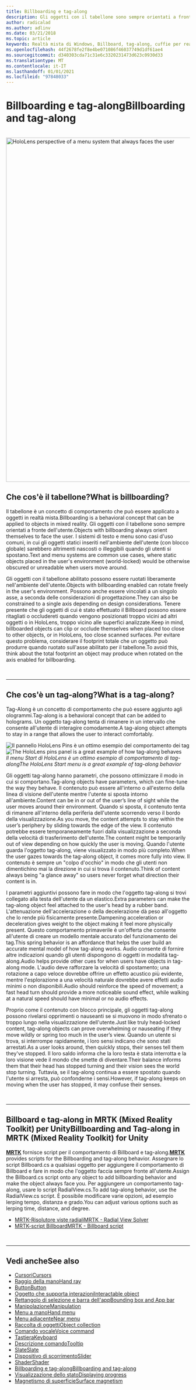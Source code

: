 ```yaml
---
title: Billboarding e tag-along
description: Gli oggetti con il tabellone sono sempre orientati a fronte dell'utente.
author: radicalad
ms.author: adlinv
ms.date: 03/21/2018
ms.topic: article
keywords: Realtà mista di Windows, Billboard, tag-along, cuffie per realtà mista, auricolare di realtà mista di Windows, headset di realtà virtuale, HoloLens, MRTK, Toolkit realtà mista
ms.openlocfilehash: 44f2678fe2f8e4be071086f46037749d1df61ae4
ms.sourcegitcommit: d340303cda71c31e6c3320231473d623c0930d33
ms.translationtype: MT
ms.contentlocale: it-IT
ms.lasthandoff: 01/01/2021
ms.locfileid: "97848033"
---
```

# <a name="billboarding-and-tag-along"></a><span data-ttu-id="f92d3-104">Billboarding e tag-along</span><span class="sxs-lookup"><span data-stu-id="f92d3-104">Billboarding and tag-along</span></span>

<br>

<img src="images/MRTK_TagAlong.gif" alt="HoloLens perspective of a menu system that always faces the user" width="940px">
<br>

## <a name="what-is-billboarding"></a><span data-ttu-id="f92d3-105">Che cos'è il tabellone?</span><span class="sxs-lookup"><span data-stu-id="f92d3-105">What is billboarding?</span></span>

<span data-ttu-id="f92d3-106">Il tabellone è un concetto di comportamento che può essere applicato a oggetti in realtà mista.</span><span class="sxs-lookup"><span data-stu-id="f92d3-106">Billboarding is a behavioral concept that can be applied to objects in mixed reality.</span></span> <span data-ttu-id="f92d3-107">Gli oggetti con il tabellone sono sempre orientati a fronte dell'utente.</span><span class="sxs-lookup"><span data-stu-id="f92d3-107">Objects with billboarding always orient themselves to face the user.</span></span> <span data-ttu-id="f92d3-108">I sistemi di testo e menu sono casi d'uso comuni, in cui gli oggetti statici inseriti nell'ambiente dell'utente (con blocco globale) sarebbero altrimenti nascosti o illeggibili quando gli utenti si spostano.</span><span class="sxs-lookup"><span data-stu-id="f92d3-108">Text and menu systems are common use cases, where static objects placed in the user's environment (world-locked) would be otherwise obscured or unreadable when users move around.</span></span>

<span data-ttu-id="f92d3-109">Gli oggetti con il tabellone abilitato possono essere ruotati liberamente nell'ambiente dell'utente.</span><span class="sxs-lookup"><span data-stu-id="f92d3-109">Objects with billboarding enabled can rotate freely in the user's environment.</span></span> <span data-ttu-id="f92d3-110">Possono anche essere vincolati a un singolo asse, a seconda delle considerazioni di progettazione.</span><span class="sxs-lookup"><span data-stu-id="f92d3-110">They can also be constrained to a single axis depending on design considerations.</span></span> <span data-ttu-id="f92d3-111">Tenere presente che gli oggetti di cui è stato effettuato il Billboard possono essere ritagliati o occludereti quando vengono posizionati troppo vicini ad altri oggetti o in HoloLens, troppo vicino alle superfici analizzate.</span><span class="sxs-lookup"><span data-stu-id="f92d3-111">Keep in mind, billboarded objects can clip or occlude themselves when placed too close to other objects, or in HoloLens, too close scanned surfaces.</span></span> <span data-ttu-id="f92d3-112">Per evitare questo problema, considerare il footprint totale che un oggetto può produrre quando ruotato sull'asse abilitato per il tabellone.</span><span class="sxs-lookup"><span data-stu-id="f92d3-112">To avoid this, think about the total footprint an object may produce when rotated on the axis enabled for billboarding.</span></span>

<br>

---
## <a name="what-is-a-tag-along"></a><span data-ttu-id="f92d3-113">Che cos'è un tag-along?</span><span class="sxs-lookup"><span data-stu-id="f92d3-113">What is a tag-along?</span></span>

<span data-ttu-id="f92d3-114">Tag-Along è un concetto di comportamento che può essere aggiunto agli ologrammi.</span><span class="sxs-lookup"><span data-stu-id="f92d3-114">Tag-along is a behavioral concept that can be added to holograms.</span></span> <span data-ttu-id="f92d3-115">Un oggetto tag-along tenta di rimanere in un intervallo che consente all'utente di interagire comodamente.</span><span class="sxs-lookup"><span data-stu-id="f92d3-115">A tag-along object attempts to stay in a range that allows the user to interact comfortably.</span></span>

<span data-ttu-id="f92d3-116">![Il pannello HoloLens Pins è un ottimo esempio del comportamento dei tag](images/tagalong-1000px.jpg)</span><span class="sxs-lookup"><span data-stu-id="f92d3-116">![The HoloLens pins panel is a great example of how tag-along behaves](images/tagalong-1000px.jpg)</span></span><br>
<span data-ttu-id="f92d3-117">*Il menu Start di HoloLens è un ottimo esempio di comportamento di tag-along*</span><span class="sxs-lookup"><span data-stu-id="f92d3-117">*The HoloLens Start menu is a great example of tag-along behavior*</span></span>

<span data-ttu-id="f92d3-118">Gli oggetti tag-along hanno parametri, che possono ottimizzare il modo in cui si comportano.</span><span class="sxs-lookup"><span data-stu-id="f92d3-118">Tag-along objects have parameters, which can fine-tune the way they behave.</span></span> <span data-ttu-id="f92d3-119">Il contenuto può essere all'interno o all'esterno della linea di visione dell'utente mentre l'utente si sposta intorno all'ambiente.</span><span class="sxs-lookup"><span data-stu-id="f92d3-119">Content can be in or out of the user’s line of sight while the user moves around their environment.</span></span> <span data-ttu-id="f92d3-120">Quando si sposta, il contenuto tenta di rimanere all'interno della periferia dell'utente scorrendo verso il bordo della visualizzazione.</span><span class="sxs-lookup"><span data-stu-id="f92d3-120">As you move, the content attempts to stay within the user’s periphery by sliding towards the edge of the view.</span></span> <span data-ttu-id="f92d3-121">Il contenuto potrebbe essere temporaneamente fuori dalla visualizzazione a seconda della velocità di trasferimento dell'utente.</span><span class="sxs-lookup"><span data-stu-id="f92d3-121">The content might be temporarily out of view depending on how quickly the user is moving.</span></span> <span data-ttu-id="f92d3-122">Quando l'utente guarda l'oggetto tag-along, viene visualizzato in modo più completo.</span><span class="sxs-lookup"><span data-stu-id="f92d3-122">When the user gazes towards the tag-along object, it comes more fully into view.</span></span> <span data-ttu-id="f92d3-123">Il contenuto è sempre un "colpo d'occhio" in modo che gli utenti non dimentichino mai la direzione in cui si trova il contenuto.</span><span class="sxs-lookup"><span data-stu-id="f92d3-123">Think of content always being "a glance away" so users never forget what direction their content is in.</span></span>

<span data-ttu-id="f92d3-124">I parametri aggiuntivi possono fare in modo che l'oggetto tag-along si trovi collegato alla testa dell'utente da un elastico.</span><span class="sxs-lookup"><span data-stu-id="f92d3-124">Extra parameters can make the tag-along object feel attached to the user's head by a rubber band.</span></span> <span data-ttu-id="f92d3-125">L'attenuazione dell'accelerazione o della decelerazione dà peso all'oggetto che lo rende più fisicamente presente.</span><span class="sxs-lookup"><span data-stu-id="f92d3-125">Dampening acceleration or deceleration gives weight to the object making it feel more physically present.</span></span> <span data-ttu-id="f92d3-126">Questo comportamento primaverile è un'offerta che consente all'utente di creare un modello mentale accurato del funzionamento dei tag.</span><span class="sxs-lookup"><span data-stu-id="f92d3-126">This spring behavior is an affordance that helps the user build an accurate mental model of how tag-along works.</span></span> <span data-ttu-id="f92d3-127">Audio consente di fornire altre indicazioni quando gli utenti dispongono di oggetti in modalità tag-along.</span><span class="sxs-lookup"><span data-stu-id="f92d3-127">Audio helps provide other cues for when users have objects in tag-along mode.</span></span> <span data-ttu-id="f92d3-128">L'audio deve rafforzare la velocità di spostamento; una rotazione a capo veloce dovrebbe offrire un effetto acustico più evidente, mentre l'esplorazione a una velocità naturale dovrebbe avere effetti audio minimi o non disponibili.</span><span class="sxs-lookup"><span data-stu-id="f92d3-128">Audio should reinforce the speed of movement; a fast head turn should provide a more noticeable sound effect, while walking at a natural speed should have minimal or no audio effects.</span></span>

<span data-ttu-id="f92d3-129">Proprio come il contenuto con blocco principale, gli oggetti tag-along possono rivelarsi opprimenti o nauseanti se si muovono in modo sfrenato o troppo lungo nella visualizzazione dell'utente.</span><span class="sxs-lookup"><span data-stu-id="f92d3-129">Just like truly head-locked content, tag-along objects can prove overwhelming or nauseating if they move wildly or spring too much in the user’s view.</span></span> <span data-ttu-id="f92d3-130">Quando un utente si trova, si interrompe rapidamente, i loro sensi indicano che sono stati arrestati.</span><span class="sxs-lookup"><span data-stu-id="f92d3-130">As a user looks around, then quickly stops, their senses tell them they've stopped.</span></span> <span data-ttu-id="f92d3-131">Il loro saldo informa che la loro testa è stata interrotta e la loro visione vede il mondo che smette di diventare.</span><span class="sxs-lookup"><span data-stu-id="f92d3-131">Their balance informs them that their head has stopped turning and their vision sees the world stop turning.</span></span> <span data-ttu-id="f92d3-132">Tuttavia, se il tag-along continua a essere spostato quando l'utente si arresta, può confonderne i sensi.</span><span class="sxs-lookup"><span data-stu-id="f92d3-132">However, if tag-along keeps on moving when the user has stopped, it may confuse their senses.</span></span>

<br>

---

## <a name="billboarding-and-tag-along-in-mrtk-mixed-reality-toolkit-for-unity"></a><span data-ttu-id="f92d3-133">Billboard e tag-along in MRTK (Mixed Reality Toolkit) per Unity</span><span class="sxs-lookup"><span data-stu-id="f92d3-133">Billboarding and Tag-along in MRTK (Mixed Reality Toolkit) for Unity</span></span>
<span data-ttu-id="f92d3-134">**[MRTK](https://github.com/Microsoft/MixedRealityToolkit-Unity)** fornisce script per il comportamento di Billboard e tag-along.</span><span class="sxs-lookup"><span data-stu-id="f92d3-134">**[MRTK](https://github.com/Microsoft/MixedRealityToolkit-Unity)** provides scripts for the Billboarding and tag-along behavior.</span></span> <span data-ttu-id="f92d3-135">Assegnare lo script Billboard.cs a qualsiasi oggetto per aggiungere il comportamento di Billboard e fare in modo che l'oggetto faccia sempre fronte all'utente.</span><span class="sxs-lookup"><span data-stu-id="f92d3-135">Assign the Billboard.cs script onto any object to add billboarding behavior and make the object always face you.</span></span> <span data-ttu-id="f92d3-136">Per aggiungere un comportamento tag-along, usare lo script RadialView.cs.</span><span class="sxs-lookup"><span data-stu-id="f92d3-136">To add tag-along behavior, use the RadialView.cs script.</span></span> <span data-ttu-id="f92d3-137">È possibile modificare varie opzioni, ad esempio lerping tempo, distanza e grado.</span><span class="sxs-lookup"><span data-stu-id="f92d3-137">You can adjust various options such as lerping time, distance, and degree.</span></span>

* [<span data-ttu-id="f92d3-138">MRTK-Risolutore viste radiali</span><span class="sxs-lookup"><span data-stu-id="f92d3-138">MRTK - Radial View Solver</span></span>](https://microsoft.github.io/MixedRealityToolkit-Unity/Documentation/README_Solver.html#radialview)
* [<span data-ttu-id="f92d3-139">MRTK-script Billboard</span><span class="sxs-lookup"><span data-stu-id="f92d3-139">MRTK - Billboard script</span></span>](https://github.com/microsoft/MixedRealityToolkit-Unity/blob/mrtk_release/Assets/MixedRealityToolkit.SDK/Features/UX/Scripts/Utilities/Billboard.cs)


<br>

---

## <a name="see-also"></a><span data-ttu-id="f92d3-140">Vedi anche</span><span class="sxs-lookup"><span data-stu-id="f92d3-140">See also</span></span>

* [<span data-ttu-id="f92d3-141">Cursori</span><span class="sxs-lookup"><span data-stu-id="f92d3-141">Cursors</span></span>](cursors.md)
* [<span data-ttu-id="f92d3-142">Raggio della mano</span><span class="sxs-lookup"><span data-stu-id="f92d3-142">Hand ray</span></span>](point-and-commit.md)
* [<span data-ttu-id="f92d3-143">Button</span><span class="sxs-lookup"><span data-stu-id="f92d3-143">Button</span></span>](button.md)
* [<span data-ttu-id="f92d3-144">Oggetto che supporta interazioni</span><span class="sxs-lookup"><span data-stu-id="f92d3-144">Interactable object</span></span>](interactable-object.md)
* [<span data-ttu-id="f92d3-145">Rettangolo di selezione e barra dell'app</span><span class="sxs-lookup"><span data-stu-id="f92d3-145">Bounding box and App bar</span></span>](app-bar-and-bounding-box.md)
* [<span data-ttu-id="f92d3-146">Manipolazione</span><span class="sxs-lookup"><span data-stu-id="f92d3-146">Manipulation</span></span>](direct-manipulation.md)
* [<span data-ttu-id="f92d3-147">Menu a mano</span><span class="sxs-lookup"><span data-stu-id="f92d3-147">Hand menu</span></span>](hand-menu.md)
* [<span data-ttu-id="f92d3-148">Menu adiacente</span><span class="sxs-lookup"><span data-stu-id="f92d3-148">Near menu</span></span>](near-menu.md)
* [<span data-ttu-id="f92d3-149">Raccolta di oggetti</span><span class="sxs-lookup"><span data-stu-id="f92d3-149">Object collection</span></span>](object-collection.md)
* [<span data-ttu-id="f92d3-150">Comando vocale</span><span class="sxs-lookup"><span data-stu-id="f92d3-150">Voice command</span></span>](voice-input.md)
* [<span data-ttu-id="f92d3-151">Tastiera</span><span class="sxs-lookup"><span data-stu-id="f92d3-151">Keyboard</span></span>](keyboard.md)
* [<span data-ttu-id="f92d3-152">Descrizione comando</span><span class="sxs-lookup"><span data-stu-id="f92d3-152">Tooltip</span></span>](tooltip.md)
* [<span data-ttu-id="f92d3-153">Slate</span><span class="sxs-lookup"><span data-stu-id="f92d3-153">Slate</span></span>](slate.md)
* [<span data-ttu-id="f92d3-154">Dispositivo di scorrimento</span><span class="sxs-lookup"><span data-stu-id="f92d3-154">Slider</span></span>](slider.md)
* [<span data-ttu-id="f92d3-155">Shader</span><span class="sxs-lookup"><span data-stu-id="f92d3-155">Shader</span></span>](shader.md)
* [<span data-ttu-id="f92d3-156">Billboarding e tag-along</span><span class="sxs-lookup"><span data-stu-id="f92d3-156">Billboarding and tag-along</span></span>](billboarding-and-tag-along.md)
* [<span data-ttu-id="f92d3-157">Visualizzazione dello stato</span><span class="sxs-lookup"><span data-stu-id="f92d3-157">Displaying progress</span></span>](progress.md)
* [<span data-ttu-id="f92d3-158">Magnetismo di superficie</span><span class="sxs-lookup"><span data-stu-id="f92d3-158">Surface magnetism</span></span>](surface-magnetism.md)
